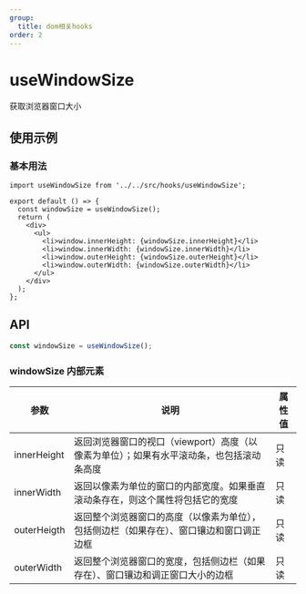 ```yaml
---
group:
  title: dom相关hooks
order: 2
---
```


# useWindowSize

获取浏览器窗口大小

## 使用示例

### 基本用法

```tsx
import useWindowSize from '../../src/hooks/useWindowSize';

export default () => {
  const windowSize = useWindowSize();
  return (
    <div>
      <ul>
        <li>window.innerHeight: {windowSize.innerHeight}</li>
        <li>window.innerWidth: {windowSize.innerWidth}</li>
        <li>window.outerHeight: {windowSize.outerHeight}</li>
        <li>window.outerWidth: {windowSize.outerWidth}</li>
      </ul>
    </div>
  );
};
```

## API

```ts
const windowSize = useWindowSize();
```

### windowSize 内部元素

| 参数        | 说明                                                                                     | 属性值 |
| ----------- | ---------------------------------------------------------------------------------------- | ------ |
| innerHeight | 返回浏览器窗口的视口（viewport）高度（以像素为单位）；如果有水平滚动条，也包括滚动条高度 | 只读   |
| innerWidth  | 返回以像素为单位的窗口的内部宽度。如果垂直滚动条存在，则这个属性将包括它的宽度           | 只读   |
| outerHeigth | 返回整个浏览器窗口的高度（以像素为单位），包括侧边栏（如果存在）、窗口镶边和窗口调正边框 | 只读   |
| outerWidth  | 返回整个浏览器窗口的宽度，包括侧边栏（如果存在）、窗口镶边和调正窗口大小的边框           | 只读   |

